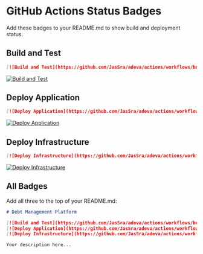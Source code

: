 # GitHub Actions Status Badges

Add these badges to your README.md to show build and deployment status.

## Build and Test

```markdown
[![Build and Test](https://github.com/JasSra/adeva/actions/workflows/build-test.yml/badge.svg)](https://github.com/JasSra/adeva/actions/workflows/build-test.yml)
```

[![Build and Test](https://github.com/JasSra/adeva/actions/workflows/build-test.yml/badge.svg)](https://github.com/JasSra/adeva/actions/workflows/build-test.yml)

## Deploy Application

```markdown
[![Deploy Application](https://github.com/JasSra/adeva/actions/workflows/deploy-app.yml/badge.svg)](https://github.com/JasSra/adeva/actions/workflows/deploy-app.yml)
```

[![Deploy Application](https://github.com/JasSra/adeva/actions/workflows/deploy-app.yml/badge.svg)](https://github.com/JasSra/adeva/actions/workflows/deploy-app.yml)

## Deploy Infrastructure

```markdown
[![Deploy Infrastructure](https://github.com/JasSra/adeva/actions/workflows/deploy-infrastructure.yml/badge.svg)](https://github.com/JasSra/adeva/actions/workflows/deploy-infrastructure.yml)
```

[![Deploy Infrastructure](https://github.com/JasSra/adeva/actions/workflows/deploy-infrastructure.yml/badge.svg)](https://github.com/JasSra/adeva/actions/workflows/deploy-infrastructure.yml)

## All Badges

Add all three to the top of your README.md:

```markdown
# Debt Management Platform

[![Build and Test](https://github.com/JasSra/adeva/actions/workflows/build-test.yml/badge.svg)](https://github.com/JasSra/adeva/actions/workflows/build-test.yml)
[![Deploy Application](https://github.com/JasSra/adeva/actions/workflows/deploy-app.yml/badge.svg)](https://github.com/JasSra/adeva/actions/workflows/deploy-app.yml)
[![Deploy Infrastructure](https://github.com/JasSra/adeva/actions/workflows/deploy-infrastructure.yml/badge.svg)](https://github.com/JasSra/adeva/actions/workflows/deploy-infrastructure.yml)

Your description here...
```

